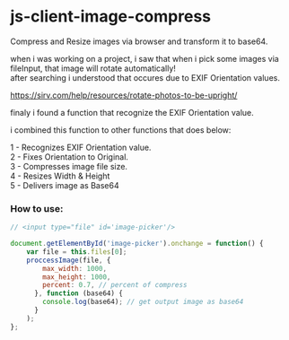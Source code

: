 # js-client-image-compress
Compress and Resize images via browser and transform it to base64.

when i was working on a project, i saw that when i pick some images via fileInput, that image will rotate automatically!  
after searching i understood that occures due to EXIF Orientation values. 

https://sirv.com/help/resources/rotate-photos-to-be-upright/

finaly i found a function that recognize the EXIF Orientation value.

i combined this function to other functions that does below:

1 - Recognizes EXIF Orientation value.  
2 - Fixes Orientation to Original.  
3 - Compresses image file size.  
4 - Resizes Width & Height  
5 - Delivers image as Base64

### How to use:
```javascript
// <input type="file" id='image-picker'/>

document.getElementById('image-picker').onchange = function() {
    var file = this.files[0];
    proccessImage(file, {
        max_width: 1000,
        max_height: 1000,
        percent: 0.7, // percent of compress
      }, function (base64) {
        console.log(base64); // get output image as base64
      }
    );
};
```
